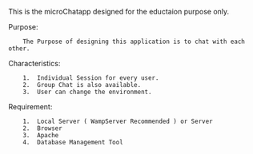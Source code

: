 This is the microChatapp designed for the eductaion purpose only.

Purpose:

		The Purpose of designing this application is to chat with each other.

Characteristics:
		
		1.	Individual Session for every user.
		2.	Group Chat is also available.
		3.	User can change the environment.
		
Requirement:

		1.	Local Server ( WampServer Recommended ) or Server
		2.	Browser
		3.	Apache
		4.	Database Management Tool